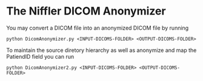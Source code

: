 # The Niffler DICOM Anonymizer

You may convert a DICOM file into an anonymized DICOM file by running 
```
python DicomAnonymizer.py <INPUT-DICOMS-FOLDER> <OUTPUT-DICOMS-FOLDER>
```
To maintain the source diretory hierarchy as well as anonymize and map the PatiendID field you can run  
```
python DicomAnonymizer2.py <INPUT-DICOMS-FOLDER> <OUTPUT-DICOMS-FOLDER>
```
